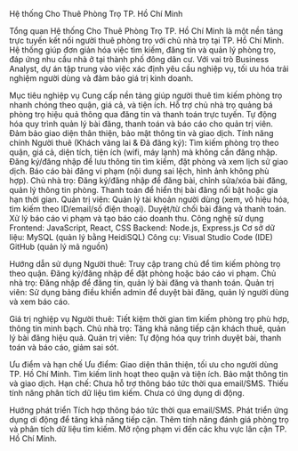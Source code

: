 Hệ thống Cho Thuê Phòng Trọ TP. Hồ Chí Minh

Tổng quan
Hệ thống Cho Thuê Phòng Trọ TP. Hồ Chí Minh là một nền tảng trực tuyến kết nối người thuê phòng trọ với chủ nhà trọ tại TP. Hồ Chí Minh. Hệ thống giúp đơn giản hóa việc tìm kiếm, đăng tin và quản lý phòng trọ, đáp ứng nhu cầu nhà ở tại thành phố đông dân cư. Với vai trò Business Analyst, dự án tập trung vào việc xác định yêu cầu nghiệp vụ, tối ưu hóa trải nghiệm người dùng và đảm bảo giá trị kinh doanh.

Mục tiêu nghiệp vụ
Cung cấp nền tảng giúp người thuê tìm kiếm phòng trọ nhanh chóng theo quận, giá cả, và tiện ích.
Hỗ trợ chủ nhà trọ quảng bá phòng trọ hiệu quả thông qua đăng tin và thanh toán trực tuyến.
Tự động hóa quy trình quản lý bài đăng, thanh toán và báo cáo cho quản trị viên.
Đảm bảo giao diện thân thiện, bảo mật thông tin và giao dịch.
Tính năng chính
Người thuê (Khách vãng lai & Đã đăng ký):
Tìm kiếm phòng trọ theo quận, giá cả, diện tích, tiện ích (wifi, máy lạnh) mà không cần đăng nhập.
Đăng ký/đăng nhập để lưu thông tin tìm kiếm, đặt phòng và xem lịch sử giao dịch.
Báo cáo bài đăng vi phạm (nội dung sai lệch, hình ảnh không phù hợp).
Chủ nhà trọ:
Đăng ký/đăng nhập để đăng bài, chỉnh sửa/xóa bài đăng, quản lý thông tin phòng.
Thanh toán để hiển thị bài đăng nổi bật hoặc gia hạn thời gian.
Quản trị viên:
Quản lý tài khoản người dùng (xem, vô hiệu hóa, tìm kiếm theo ID/email/số điện thoại).
Duyệt/từ chối bài đăng và thanh toán.
Xử lý báo cáo vi phạm và tạo báo cáo doanh thu.
Công nghệ sử dụng
Frontend:
JavaScript, React, CSS
Backend:
Node.js, Express.js
Cơ sở dữ liệu:
MySQL (quản lý bằng HeidiSQL)
Công cụ:
Visual Studio Code (IDE)
GitHub (quản lý mã nguồn)

Hướng dẫn sử dụng
Người thuê: Truy cập trang chủ để tìm kiếm phòng trọ theo quận. Đăng ký/đăng nhập để đặt phòng hoặc báo cáo vi phạm.
Chủ nhà trọ: Đăng nhập để đăng tin, quản lý bài đăng và thanh toán.
Quản trị viên: Sử dụng bảng điều khiển admin để duyệt bài đăng, quản lý người dùng và xem báo cáo.

Giá trị nghiệp vụ
Người thuê: Tiết kiệm thời gian tìm kiếm phòng trọ phù hợp, thông tin minh bạch.
Chủ nhà trọ: Tăng khả năng tiếp cận khách thuê, quản lý bài đăng hiệu quả.
Quản trị viên: Tự động hóa quy trình duyệt bài, thanh toán và báo cáo, giảm sai sót.

Ưu điểm và hạn chế
Ưu điểm:
Giao diện thân thiện, tối ưu cho người dùng TP. Hồ Chí Minh.
Tìm kiếm linh hoạt theo quận và tiện ích.
Bảo mật thông tin và giao dịch.
Hạn chế:
Chưa hỗ trợ thông báo tức thời qua email/SMS.
Thiếu tính năng phân tích dữ liệu tìm kiếm.
Chưa có ứng dụng di động.

Hướng phát triển
Tích hợp thông báo tức thời qua email/SMS.
Phát triển ứng dụng di động để tăng khả năng tiếp cận.
Thêm tính năng đánh giá phòng trọ và phân tích dữ liệu tìm kiếm.
Mở rộng phạm vi đến các khu vực lân cận TP. Hồ Chí Minh.